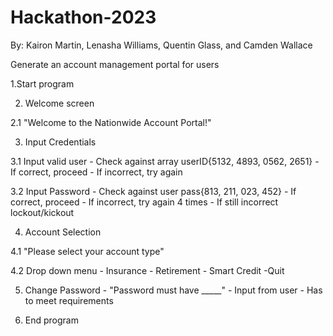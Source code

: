 # Hackathon-2023
By: Kairon Martin, Lenasha Williams, Quentin Glass, and Camden Wallace

 Generate an account management portal for users​
 
1.Start program​

2. Welcome screen ​

 2.1 "Welcome to the Nationwide Account Portal!" ​

3. Input Credentials ​

3.1 Input valid user - Check against array userID{5132, 4893, 0562, 2651} - If correct, proceed - If incorrect, try again​

 3.2 Input Password - Check against user pass{813, 211, 023, 452} - If correct, proceed - If incorrect, try again 4 times - If still incorrect lockout/kickout​

4. Account Selection​

 4.1 "Please select your account type" ​

4.2 Drop down menu - Insurance - Retirement - Smart Credit -Quit​

 5. Change Password - "Password must have _____" - Input from user - Has to meet requirements​

6. End program​
